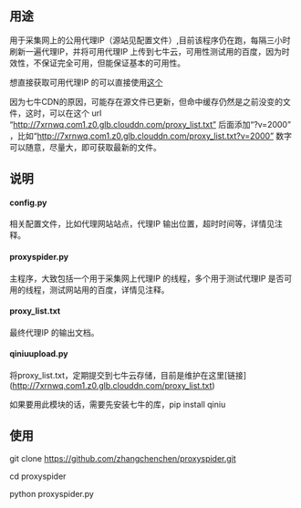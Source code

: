 ##  用途

用于采集网上的公用代理IP（源站见配置文件）,目前该程序仍在跑，每隔三小时刷新一遍代理IP，并将可用代理IP 上传到七牛云，可用性测试用的百度，因为时效性，不保证完全可用，但能保证基本的可用性。

想直接获取可用代理IP 的可以直接使用[这个](http://7xrnwq.com1.z0.glb.clouddn.com/proxy_list.txt?v=100)

因为七牛CDN的原因，可能存在源文件已更新，但命中缓存仍然是之前没变的文件，这时，可以在这个 url “http://7xrnwq.com1.z0.glb.clouddn.com/proxy_list.txt” 后面添加“?v=2000” ，比如“http://7xrnwq.com1.z0.glb.clouddn.com/proxy_list.txt?v=2000” 数字可以随意，尽量大，即可获取最新的文件。



## 说明



#### config.py

相关配置文件，比如代理网站站点，代理IP 输出位置，超时时间等，详情见注释。

#### proxyspider.py

主程序，大致包括一个用于采集网上代理IP 的线程，多个用于测试代理IP 是否可用的线程，测试网站用的百度，详情见注释。

#### proxy_list.txt

最终代理IP 的输出文档。

#### qiniuupload.py

将proxy_list.txt，定期提交到七牛云存储，目前是维护在这里[链接] (http://7xrnwq.com1.z0.glb.clouddn.com/proxy_list.txt)

如果要用此模块的话，需要先安装七牛的库，pip install qiniu


## 使用

git clone https://github.com/zhangchenchen/proxyspider.git

cd proxyspider

python proxyspider.py

